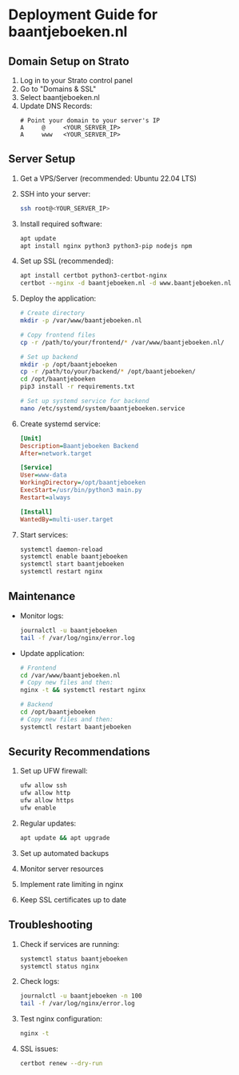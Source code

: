 # Deployment Guide for baantjeboeken.nl

## Domain Setup on Strato

1. Log in to your Strato control panel
2. Go to "Domains & SSL"
3. Select baantjeboeken.nl
4. Update DNS Records:
   ```
   # Point your domain to your server's IP
   A     @     <YOUR_SERVER_IP>
   A     www   <YOUR_SERVER_IP>
   ```

## Server Setup

1. Get a VPS/Server (recommended: Ubuntu 22.04 LTS)
2. SSH into your server:
   ```bash
   ssh root@<YOUR_SERVER_IP>
   ```

3. Install required software:
   ```bash
   apt update
   apt install nginx python3 python3-pip nodejs npm
   ```

4. Set up SSL (recommended):
   ```bash
   apt install certbot python3-certbot-nginx
   certbot --nginx -d baantjeboeken.nl -d www.baantjeboeken.nl
   ```

5. Deploy the application:
   ```bash
   # Create directory
   mkdir -p /var/www/baantjeboeken.nl

   # Copy frontend files
   cp -r /path/to/your/frontend/* /var/www/baantjeboeken.nl/

   # Set up backend
   mkdir -p /opt/baantjeboeken
   cp -r /path/to/your/backend/* /opt/baantjeboeken/
   cd /opt/baantjeboeken
   pip3 install -r requirements.txt

   # Set up systemd service for backend
   nano /etc/systemd/system/baantjeboeken.service
   ```

6. Create systemd service:
   ```ini
   [Unit]
   Description=Baantjeboeken Backend
   After=network.target

   [Service]
   User=www-data
   WorkingDirectory=/opt/baantjeboeken
   ExecStart=/usr/bin/python3 main.py
   Restart=always

   [Install]
   WantedBy=multi-user.target
   ```

7. Start services:
   ```bash
   systemctl daemon-reload
   systemctl enable baantjeboeken
   systemctl start baantjeboeken
   systemctl restart nginx
   ```

## Maintenance

- Monitor logs:
  ```bash
  journalctl -u baantjeboeken
  tail -f /var/log/nginx/error.log
  ```

- Update application:
  ```bash
  # Frontend
  cd /var/www/baantjeboeken.nl
  # Copy new files and then:
  nginx -t && systemctl restart nginx

  # Backend
  cd /opt/baantjeboeken
  # Copy new files and then:
  systemctl restart baantjeboeken
  ```

## Security Recommendations

1. Set up UFW firewall:
   ```bash
   ufw allow ssh
   ufw allow http
   ufw allow https
   ufw enable
   ```

2. Regular updates:
   ```bash
   apt update && apt upgrade
   ```

3. Set up automated backups
4. Monitor server resources
5. Implement rate limiting in nginx
6. Keep SSL certificates up to date

## Troubleshooting

1. Check if services are running:
   ```bash
   systemctl status baantjeboeken
   systemctl status nginx
   ```

2. Check logs:
   ```bash
   journalctl -u baantjeboeken -n 100
   tail -f /var/log/nginx/error.log
   ```

3. Test nginx configuration:
   ```bash
   nginx -t
   ```

4. SSL issues:
   ```bash
   certbot renew --dry-run
   ```
